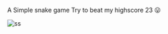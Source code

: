 A Simple snake game
Try to beat my highscore 23 😛

![ss](https://user-images.githubusercontent.com/81921291/208945778-301d2c28-0152-4962-bcdf-ce572665b5d5.png)
